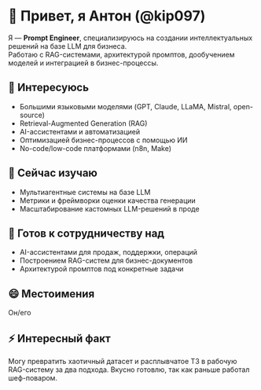 # 👋 Привет, я Антон (@kip097)

Я — **Prompt Engineer**, специализируюсь на создании интеллектуальных решений на базе LLM для бизнеса.  
Работаю с RAG-системами, архитектурой промптов, дообучением моделей и интеграцией в бизнес-процессы.

## 👀 Интересуюсь
- Большими языковыми моделями (GPT, Claude, LLaMA, Mistral, open-source)
- Retrieval-Augmented Generation (RAG)
- AI-ассистентами и автоматизацией
- Оптимизацией бизнес-процессов с помощью ИИ
- No-code/low-code платформами (n8n, Make)

## 🌱 Сейчас изучаю
- Мультиагентные системы на базе LLM  
- Метрики и фреймворки оценки качества генерации  
- Масштабирование кастомных LLM-решений в проде

## 💬 Готов к сотрудничеству над
- AI-ассистентами для продаж, поддержки, операций  
- Построением RAG-систем для бизнес-документов  
- Архитектурой промптов под конкретные задачи


## 😄 Местоимения
Он/его

## ⚡ Интересный факт
Могу превратить хаотичный датасет и расплывчатое ТЗ в рабочую RAG-систему за два подхода.
Вкусно готовлю, так как раньше работал шеф-поваром.
